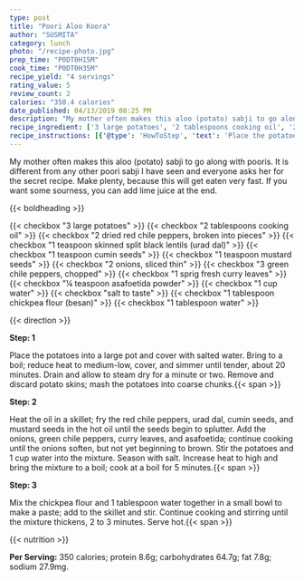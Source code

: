 ```yaml
---
type: post
title: "Poori Aloo Koora"
author: "SUSMITA"
category: lunch
photo: "/recipe-photo.jpg"
prep_time: "P0DT0H15M"
cook_time: "P0DT0H35M"
recipe_yield: "4 servings"
rating_value: 5
review_count: 2
calories: "350.4 calories"
date_published: 04/13/2019 08:25 PM
description: "My mother often makes this aloo (potato) sabji to go along with pooris. It is different from any other poori sabji I have seen and everyone asks her for the secret recipe. Make plenty, because this will get eaten very fast. If you want some sourness, you can add lime juice at the end."
recipe_ingredient: ['3 large potatoes', '2 tablespoons cooking oil', '2 dried red chile peppers, broken into pieces', '1 teaspoon skinned split black lentils (urad dal)', '1 teaspoon cumin seeds', '1 teaspoon mustard seeds', '2 onions, sliced thin', '3 green chile peppers, chopped', '1 sprig fresh curry leaves', '¼ teaspoon asafoetida powder', '1 cup water', 'salt to taste', '1 tablespoon chickpea flour (besan)', '1 tablespoon water']
recipe_instructions: [{'@type': 'HowToStep', 'text': 'Place the potatoes into a large pot and cover with salted water. Bring to a boil; reduce heat to medium-low, cover, and simmer until tender, about 20 minutes. Drain and allow to steam dry for a minute or two. Remove and discard potato skins; mash the potatoes into coarse chunks.\n'}, {'@type': 'HowToStep', 'text': 'Heat the oil in a skillet; fry the red chile peppers, urad dal, cumin seeds, and mustard seeds in the hot oil until the seeds begin to splutter. Add the onions, green chile peppers, curry leaves, and asafoetida; continue cooking until the onions soften, but not yet beginning to brown. Stir the potatoes and 1 cup water into the mixture. Season with salt. Increase heat to high and bring the mixture to a boil; cook at a boil for 5 minutes.\n'}, {'@type': 'HowToStep', 'text': 'Mix the chickpea flour and 1 tablespoon water together in a small bowl to make a paste; add to the skillet and stir. Continue cooking and stirring until the mixture thickens, 2 to 3 minutes. Serve hot.\n'}]
---
```


My mother often makes this aloo (potato) sabji to go along with pooris. It is different from any other poori sabji I have seen and everyone asks her for the secret recipe. Make plenty, because this will get eaten very fast. If you want some sourness, you can add lime juice at the end. 

{{< boldheading >}}

{{< checkbox "3 large potatoes" >}}
{{< checkbox "2 tablespoons cooking oil" >}}
{{< checkbox "2  dried red chile peppers, broken into pieces" >}}
{{< checkbox "1 teaspoon skinned split black lentils (urad dal)" >}}
{{< checkbox "1 teaspoon cumin seeds" >}}
{{< checkbox "1 teaspoon mustard seeds" >}}
{{< checkbox "2  onions, sliced thin" >}}
{{< checkbox "3  green chile peppers, chopped" >}}
{{< checkbox "1 sprig fresh curry leaves" >}}
{{< checkbox "¼ teaspoon asafoetida powder" >}}
{{< checkbox "1 cup water" >}}
{{< checkbox "salt to taste" >}}
{{< checkbox "1 tablespoon chickpea flour (besan)" >}}
{{< checkbox "1 tablespoon water" >}}


{{< direction >}}

**Step: 1**

Place the potatoes into a large pot and cover with salted water. Bring to a boil; reduce heat to medium-low, cover, and simmer until tender, about 20 minutes. Drain and allow to steam dry for a minute or two. Remove and discard potato skins; mash the potatoes into coarse chunks.{{< span >}}

**Step: 2**

Heat the oil in a skillet; fry the red chile peppers, urad dal, cumin seeds, and mustard seeds in the hot oil until the seeds begin to splutter. Add the onions, green chile peppers, curry leaves, and asafoetida; continue cooking until the onions soften, but not yet beginning to brown. Stir the potatoes and 1 cup water into the mixture. Season with salt. Increase heat to high and bring the mixture to a boil; cook at a boil for 5 minutes.{{< span >}}

**Step: 3**

Mix the chickpea flour and 1 tablespoon water together in a small bowl to make a paste; add to the skillet and stir. Continue cooking and stirring until the mixture thickens, 2 to 3 minutes. Serve hot.{{< span >}}

{{< nutrition >}}

**Per Serving:** 350 calories; protein 8.6g; carbohydrates 64.7g; fat 7.8g; sodium 27.9mg.